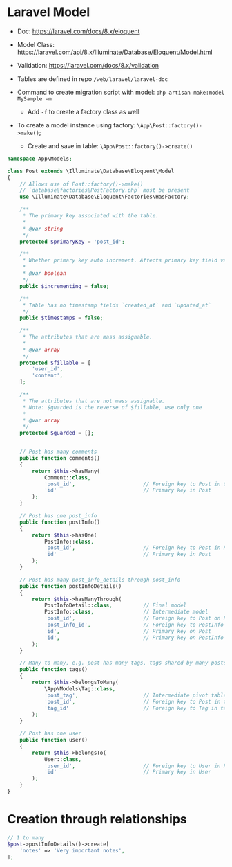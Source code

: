 # Laravel Model

* Doc: https://laravel.com/docs/8.x/eloquent

* Model Class: https://laravel.com/api/8.x/Illuminate/Database/Eloquent/Model.html

* Validation: https://laravel.com/docs/8.x/validation

* Tables are defined in repo `/web/laravel/laravel-doc`

* Command to create migration script with model: `php artisan make:model MySample -m`

  * Add `-f` to create a factory class as well

* To create a model instance using factory: `\App\Post::factory()->make()`;

  * Create and save in table: `\App\Post::factory()->create()`

```php
namespace App\Models;

class Post extends \Illuminate\Database\Eloquent\Model
{
    // Allows use of Post::factory()->make()
    // `database\factories\PostFactory.php` must be present
    use \Illuminate\Database\Eloquent\Factories\HasFactory;

    /**
     * The primary key associated with the table.
     *
     * @var string
     */
    protected $primaryKey = 'post_id';

    /**
     * Whether primary key auto increment. Affects primary key field value after `->save()`
     *
     * @var boolean
     */
    public $incrementing = false;

    /**
     * Table has no timestamp fields `created_at` and `updated_at`
     */
    public $timestamps = false;

    /**
     * The attributes that are mass assignable.
     *
     * @var array
     */
    protected $fillable = [
        'user_id',
        'content',
    ];

    /**
     * The attributes that are not mass assignable.
     * Note: $guarded is the reverse of $fillable, use only one
     *
     * @var array
     */
    protected $guarded = [];


    // Post has many comments
    public function comments()
    {
        return $this->hasMany(
            Comment::class,
            'post_id',                      // Foreign key to Post in Comment
            'id'                            // Primary key in Post
        );
    }

    // Post has one post_info
    public function postInfo()
    {
        return $this->hasOne(
            PostInfo::class,
            'post_id',                      // Foreign key to Post in PostInfo
            'id'                            // Primary key in Post
        );
    }

    // Post has many post_info_details through post_info
    public function postInfoDetails()
    {
        return $this->hasManyThrough(
            PostInfoDetail::class,          // Final model
            PostInfo::class,                // Intermediate model
            'post_id',                      // Foreign key to Post on PostInfo
            'post_info_id',                 // Foreign key to PostInfo on PostInfoDetail
            'id',                           // Primary key on Post
            'id',                           // Primary key on PostInfo
        );
    }

    // Many to many, e.g. post has many tags, tags shared by many posts
    public function tags()
    {
        return $this->belongsToMany(
            \App\Models\Tag::class,
            'post_tag',                     // Intermediate pivot table
            'post_id',                      // Foreign key to Post in table `post_tag`
            'tag_id'                        // Foreign key to Tag in table `post_tag`
        );
    }

    // Post has one user
    public function user()
    {
        return $this->belongsTo(
            User::class,
            'user_id',                      // Foreign key to User in Post
            'id'                            // Primary key in User
        );
    }
}
```

# Creation through relationships

```php
// 1 to many
$post->postInfoDetails()->create[
    'notes' => 'Very important notes',
];
```